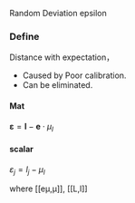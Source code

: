 Random Deviation epsilon
### Define
Distance with expectation， 
- Caused by Poor calibration.
- Can be eliminated.
#### Mat
$\boldsymbol{\varepsilon}=\mathbf{l}-\mathbf{e} \cdot \mu_{l}$

#### scalar
$\varepsilon_{j}=l_{j}-\mu_{l}$

 where [[eμ,μ]], [[L,l]]


